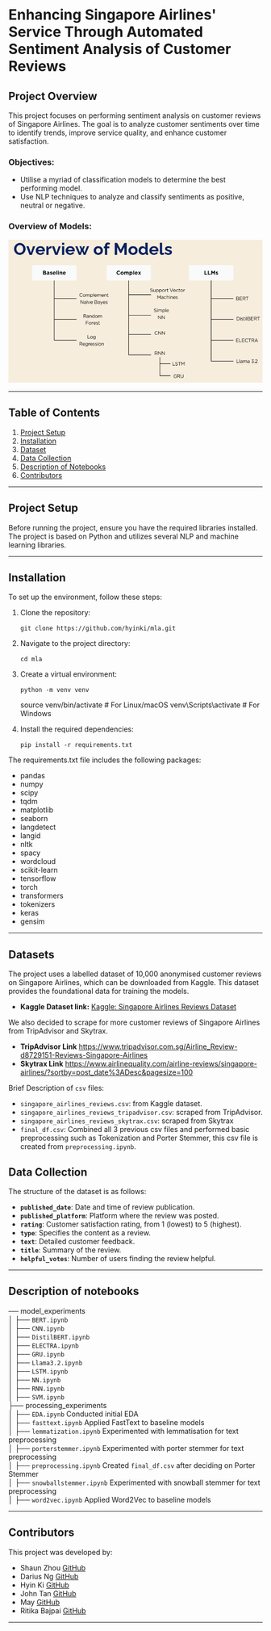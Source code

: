 # Enhancing Singapore Airlines' Service Through Automated Sentiment Analysis of Customer Reviews

## Project Overview

This project focuses on performing sentiment analysis on customer reviews of Singapore Airlines. The goal is to analyze customer sentiments over time to identify trends, improve service quality, and enhance customer satisfaction.

### Objectives:

-   Utilise a myriad of classification models to determine the best performing model.
-   Use NLP techniques to analyze and classify sentiments as positive, neutral or negative.

### Overview of Models:

![Models](overview.png)

---

## Table of Contents

1. [Project Setup](#project-setup)
2. [Installation](#installation)
3. [Dataset](#dataset)
4. [Data Collection](#data-collection)
5. [Description of Notebooks](#description-of-notebooks)
6. [Contributors](#contributors)

---

## Project Setup

Before running the project, ensure you have the required libraries installed. The project is based on Python and utilizes several NLP and machine learning libraries.

---

## Installation

To set up the environment, follow these steps:

1.  Clone the repository:

        git clone https://github.com/hyinki/mla.git

2.  Navigate to the project directory:

        cd mla

3.  Create a virtual environment:

        python -m venv venv

    source venv/bin/activate # For Linux/macOS
    venv\Scripts\activate # For Windows

4.  Install the required dependencies:

        pip install -r requirements.txt

The requirements.txt file includes the following packages:

-   pandas
-   numpy
-   scipy
-   tqdm
-   matplotlib
-   seaborn
-   langdetect
-   langid
-   nltk
-   spacy
-   wordcloud
-   scikit-learn
-   tensorflow
-   torch
-   transformers
-   tokenizers
-   keras
-   gensim

---

## Datasets

The project uses a labelled dataset of 10,000 anonymised customer reviews on Singapore Airlines, which can be downloaded from Kaggle. This dataset provides the foundational data for training the models.

-   **Kaggle Dataset link:** [Kaggle: Singapore Airlines Reviews Dataset](https://www.kaggle.com/datasets/kanchana1990/singapore-airlines-reviews)

We also decided to scrape for more customer reviews of Singapore Airlines from TripAdvisor and Skytrax.

-   **TripAdvisor Link** https://www.tripadvisor.com.sg/Airline_Review-d8729151-Reviews-Singapore-Airlines
-   **Skytrax Link** https://www.airlinequality.com/airline-reviews/singapore-airlines/?sortby=post_date%3ADesc&pagesize=100

Brief Description of `csv` files:

-   `singapore_airlines_reviews.csv`: from Kaggle dataset.
-   `singapore_airlines_reviews_tripadvisor.csv`: scraped from TripAdvisor.
-   `singapore_airlines_reviews_skytrax.csv`: scraped from Skytrax
-   `final_df.csv`: Combined all 3 previous csv files and performed basic preprocessing such as Tokenization and Porter Stemmer, this csv file is created from `preprocessing.ipynb`.

## Data Collection

The structure of the dataset is as follows:

-   **`published_date`**: Date and time of review publication.
-   **`published_platform`**: Platform where the review was posted.
-   **`rating`**: Customer satisfaction rating, from 1 (lowest) to 5 (highest).
-   **`type`**: Specifies the content as a review.
-   **`text`**: Detailed customer feedback.
-   **`title`**: Summary of the review.
-   **`helpful_votes`**: Number of users finding the review helpful.

---

## Description of notebooks

── model_experiments<br>
│ ├── `BERT.ipynb` <br>
│ ├── `CNN.ipynb`<br>
│ ├── `DistilBERT.ipynb`<br>
│ ├── `ELECTRA.ipynb`<br>
│ ├── `GRU.ipynb`<br>
│ ├── `Llama3.2.ipynb`<br>
│ ├── `LSTM.ipynb`<br>
│ ├── `NN.ipynb`<br>
│ ├── `RNN.ipynb`<br>
│ ├── `SVM.ipynb`<br>
├── processing_experiments<br>
│ ├── `EDA.ipynb` Conducted initial EDA<br>
│ ├── `fasttext.ipynb` Applied FastText to baseline models<br>
│ ├── `lemmatization.ipynb` Experimented with lemmatisation for text preprocessing<br>
│ ├── `porterstemmer.ipynb` Experimented with porter stemmer for text preprocessing<br>
│ ├── `preprocessing.ipynb` Created `final_df.csv` after deciding on Porter Stemmer<br>
│ ├── `snowballstemmer.ipynb` Experimented with snowball stemmer for text preprocessing<br>
│ ├── `word2vec.ipynb` Applied Word2Vec to baseline models<br>

---

## Contributors

This project was developed by:

-   Shaun Zhou
    [GitHub](https://github.com/shaunzzhou)
-   Darius Ng
    [GitHub](https://github.com/dariusnggg)
-   Hyin Ki
    [GitHub](https://github.com/hyinki)
-   John Tan
    [GitHub](https://github.com/JohnErnestTan)
-   May
    [GitHub](https://github.com/May-mnaung)
-   Ritika Bajpai
    [GitHub](https://github.com/ritikabaj)

---
